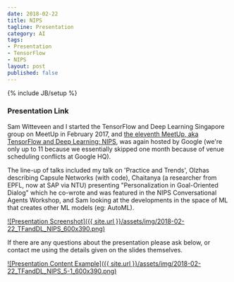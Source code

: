 ```yaml
---
date: 2018-02-22
title: NIPS 
tagline: Presentation
category: AI
tags:
- Presentation
- TensorFlow
- NIPS
layout: post
published: false
---
```

{% include JB/setup %}

### Presentation Link

Sam Witteveen and I started the TensorFlow and Deep Learning Singapore group on MeetUp in February 2017,
and [the eleventh MeetUp, aka TensorFlow and Deep Learning: NIPS](https://www.meetup.com/TensorFlow-and-Deep-Learning-Singapore/events/247733545/),
was again hosted by Google (we're only up to 11 because we essentially skipped one month because of venue scheduling conflicts at Google HQ).

The line-up of talks included my talk on 'Practice and Trends', 
Olzhas describing Capsule Networks (with code), 
Chaitanya (a researcher from EPFL, now at SAP via NTU) presenting "Personalization in Goal-Oriented Dialog" 
which he co-wrote and was featured in the NIPS Conversational Agents Workshop, 
and Sam looking at the developments in the space of ML that creates other ML models (eg: AutoML).


<a href=" http://redcatlabs.com/2018-02-22_TFandDL_NIPS/" target="_blank">
![Presentation Screenshot]({{ site.url }}/assets/img/2018-02-22_TFandDL_NIPS_600x390.png)
</a>

If there are any questions about the presentation please ask below, 
or contact me using the details given on the slides themselves.

<a href=" http://redcatlabs.com/2018-02-22_TFandDL_NIPS/#/5/1" target="_blank">
![Presentation Content Example]({{ site.url }}/assets/img/2018-02-22_TFandDL_NIPS_5-1_600x390.png)
</a>

<!--
### Video Link

The presentation was kindly 
<a href="https://engineers.sg/video/deepmind-s-wavenet-how-it-works-and-how-it-is-evolving-tensorflow-and-deep-learning--2239" target="_blank">recorded by Engineers.sg</a>.
!-->


<!--
Let's make presentation notes (including slide # and video timing) for the NIPS talk here : 
*  https://www.reddit.com/r/MachineLearning/comments/7jhdiq/d_deep_learning_practice_and_trends_a_nips_2017/
*  Talk : https://www.youtube.com/watch?v=YJnddoa8sHk
*  Slides : 
* Presenters : 
   *  Oriol Vinyals (Berkley, Google, then DeepMind);
   *  Scott Reed (Michigan, DeepMind)

slide03 : 01:45 : Trends : 
  Autoregressive models
  Domain Alignment
  Learning to Learn
  Graph Networks
  Program Induction
  
  (Deep RL tutorial will deal with that topic)

2m30 : slide03 : 
 Deep Learning Building Blocks

6m00 : Inputs and Outputs
  slide09 : Structured = Not really
  slide10 : Images (including bread-muscle man)
  slide11 : Sequences (including decision-making)
  slide12 : Build model locally, train for hyperparameters in cloud

11m50 : Architectures

  slide17 : Convolutions "Inductive Biases" = locality and translation invariance
    Idea of convolutions derived from locality and weight sharing
    AlexNet & ImageNet & Revolution of depth
    18:20 : Training challenges (slide26) : computational complexity, optimisation problems
      Use stacks of small 3x3 convolutions (larger receptive fields, fewer parameters)
      BatchNorm, Weight Initialisation, Residual Connections
      slide29 : Inception v2 : introduced BatchNorm
      slide30 : Residual connections (20m20) + ResNet results, 
        New results this year : DenseNet, U-Net
        
  slide38 : 23:00 : Sequences
    slide39 : Neural embeddings + Recurrent Language Models
    slide40 : 25:00 : Vectorising context
    slide41 : 26:45 : Recurrent NN introduced
    slide46 : 27:30 : seq2seq + simplification of code
    slide49 : 29:20 : Neural Machine Translation
    slide50 : 30:00 : seq2seq limitations (8000 hidden) = bottleneck at transition
    slide52 : 31:20 : Attention = correct inductive bias for passing information 
                        (Bahdanai ICLR2015 was 'best paper' of year, no question)
    slide60 : 34:30 : Example of attention computation
    slide62 : 36:05 : Sequences : tricks of the trade, eg:
                        seq2seq init is ~U(-0.05,+0.05))
                        clipping : If norm(grad)>5, grad=grad_direction * 5
    slide63 : 36:39 : Attention and Memory Toolbox + Additional Resources
  
slide65 : 37:20 : Trends (source: ICLR 2018 abstracts)  NICE SLIDE
  

Trend : Generative and Autoregressive Models (new speaker 39:00) 
  Latent varbale models (VAE, DRAW)
  Implicit (GAN, GMME, Progressive GAN)
  Transform (NIDE, IAF, Real NVP)
  Autoregressive (NADE, MADE, RIDE, PixelCNN, WaveNet)
  
  First 3 covered in excellent UAI-2017 Tutorial
  GANs also covered in NIPS-2016 Tutorial

  slide70 : 40:25 : Autoregressive models : Main idea
  
  slide73 : 42:30 : Causal Convolution + Dilation + Stacks
  slide75 : 44:10 : Cross-entropy loss (using logits)
  slide77 : 44:40 : Mixture of logistics loss (from PixelCNN)
  slide78 : 45:25 : Actual mixture of logistics loss defined
  slide80 : 46:35 : WaveNet distillation O(N)->O(1) sampling
  
  slide83 : 47:52 : Modeling Text
  slide90 : 48:58 : NMR with dialted causal convolutions
  slide91 : 49:00 : Convolutional MT with attention (Facebook)
  slide95 : 51:15 : Non-autoregressive transformer for NMT "Fertility values" (Gu et al)
                      Similar to training a teacher network (parallel) for fertilities
                      Then a student doesn't need to do attention
                       
  slide96 : 52:20 : Modeling Images
  slide98 : 53:40 : Causal convolutions for images
  slide101 : 55:12 : Group-by-group modeling
  slide104 : 56:52 : Parallel autoregressive models in 3D (and scan-completion)
  
  slide108 : 57:31 : Scoring and sampling
                      Fully sequential : PixelCNN, WaveNet : O(1) scoring, O(N ) sampling
                      Conditional independence : O(1) scoring, better sampling
                      Distilled models : Parallel WaveNet, Parallel NMT : O(N) scoring, O(1) sampling
  
Trend : Domain Alignment (58:51, slide 111) un- or weakly- supervised
    This is a wiring game, rather than clever architectures
    i.e. Losses : Latent space (domain confusion), 
                  Pixel space (cycle consistency)
                  Adversarial and Liklihood losses work
  slide112 : 1:00:00 : Visual Domain alignment (photos and sketches)
  slide113 : 1:01:50 : Shared cross-modal representations
  slide114 : 1:02:40 : Cross-domain retrieval (weakly aligned data)
  slide115 : 1:03:10 : Unsupervised domain transfer for classification
  slide116 : 1:03:30 : Gradient reversal layer explained (nice SLIDE)
  slide117 : 1:04:15 : Unsupervised cross-domain image generation (create sketches) nice SLIDEs
  slide119 : 1:06:00 : Cycle-considency loss (nice SLIDEs) == CycleGAN
  slide121 : 1:07:15 : Unsupervised image-to-image translation (shared latent space) nice SLIDEs
  slide123 : 1:08:50 : DiscoGAN (Car2Face) nice SLIDEs
  slide125 : 1:09:55 : GraspGAN (robotics) nice SLIDEs
  slide127 : 1:44:20 : Text corpora (machine translation) 2 different papers
  
Trend : Learning to Learn / MetaLearning (back to OV : 1:13:05, slide130)
  Loss game (again) : Loss that models another loss
     One-shot learning is in this category
  
  slide133 : 1:13:45 : Learning to Learn - sample new task => adapt quickly
  slide134 : 1:15:25 : Building the equation (SLIDE?)
  slide136 : 1:18:00 : Model-based; Metric-based; Optimisation-based
  slide137 : 1:21:00 : One-shot imitation learning
  
Trend : Graphs (1:22:00, slide 141)
  Natural trend :: Fixed->Tensor->Sequential->Graphs
    Building blocks : architecture game
    
  slide144 : 1:23:40 : Inductive bias for graphs : Want order-invariant model  (DeepSets = recommended)
  slide145 : 1:24:50 : Message Passing Neural Networks with worked example
  slide154 : 1:27:50 : Predicting chemical experiment with MPNNs
  slide156 : 1:28:25 : Interaction Networks (glossed over)
  slide158 : 1:28:34 : Gated Graph Neural Networks. etc, etc 
  slide163 : 1:28:54 : Technical challenges : Batching is a problem for graph-building frameworks
  slide164 : 1:29:53 : Summary and Further Reading
  
  
Trend : Program induction (back to Scott : 1:30:00, slide165)
  Research landscape
    Neural network is the program
    Neural network generates the program source code (if it works : perfect generalisation)
    Probabalistic programming with neural networks (not now)
    
  slide168 : 1:32:20 : Learning to Execute "Bold" - apply seq2seq to everything
  slide170 : 1:33:20 : Neural Turing Machine / Differentiable Neural Computer (with memory)
  slide173 : 1:35:40 : Hierarchical Programs : Neural task programming
  slide175 : 1:36:25 : DeepCoder (generates code in a DSL) - use attribute prediction to prune search space
  slide176 : 1:38:15 : RobustFill (robust to data errors in I/O pairs)
  
Conclusions and Expectations (Scott : 1:41:07, slide181)
  Autoregressive models and ConvNets are already in use in consumer applications
  
  Inductive biases are useful
    - Spacial invariance : CNNs
    - Time recurrence : RNNs
    - Permutation invariance : Graphs
    
  More ResNet tricks to be discovered?
  
  GANs may have interesting market applications (phone apps)
  
  Meta-Learning : Learn more of model lifecycle end-to-end
  
  

!-->

